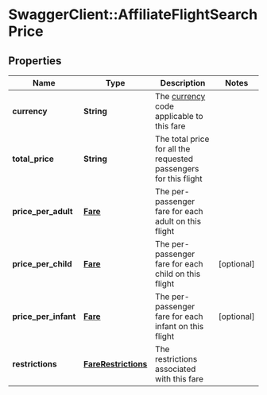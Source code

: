 # SwaggerClient::AffiliateFlightSearchPrice

## Properties
Name | Type | Description | Notes
------------ | ------------- | ------------- | -------------
**currency** | **String** | The <a href="https://en.wikipedia.org/wiki/ISO_4217">currency</a> code applicable to this fare |
**total_price** | **String** | The total price for all the requested passengers for this flight |
**price_per_adult** | [**Fare**](Fare.md) | The per-passenger fare for each adult on this flight |
**price_per_child** | [**Fare**](Fare.md) | The per-passenger fare for each child on this flight | [optional]
**price_per_infant** | [**Fare**](Fare.md) | The per-passenger fare for each infant on this flight | [optional]
**restrictions** | [**FareRestrictions**](FareRestrictions.md) | The restrictions associated with this fare |


